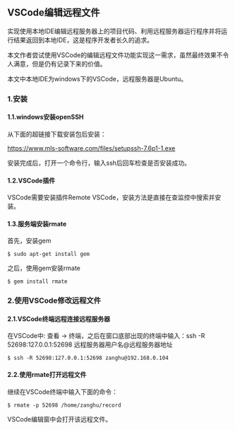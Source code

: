 ## VSCode编辑远程文件

实现使用本地IDE编辑远程服务器上的项目代码、利用远程服务器运行程序并将运行结果返回到本地IDE，这是程序开发者长久的追求。

本文作者尝试使用VSCode的编辑远程文件功能实现这一需求，虽然最终效果不令人满意，但是仍有记录下来的价值。

本文中本地IDE为windows下的VSCode，远程服务器是Ubuntu。

### 1.安装

#### 1.1.windows安装openSSH

从下面的超链接下载安装包后安装：

https://www.mls-software.com/files/setupssh-7.6p1-1.exe

安装完成后，打开一个命令行，输入ssh后回车检查是否安装成功。

#### 1.2.VSCode插件

VSCode需要安装插件Remote VSCode，安装方法是直接在查监控中搜索并安装。

#### 1.3.服务端安装rmate

首先，安装gem

```shell
$ sudo apt-get install gem
```

之后，使用gem安装rmate

```shell
$ gem install rmate
```

### 2.使用VSCode修改远程文件

#### 2.1.VSCode终端远程连接远程服务器

在VSCode中: 查看 -> 终端，之后在窗口底部出现的终端中输入：ssh -R 52698:127.0.0.1:52698 远程服务器用户名@远程服务器地址

```shell
$ ssh -R 52698:127.0.0.1:52698 zanghu@192.168.0.104
```

#### 2.2.使用rmate打开远程文件

继续在VSCode终端中输入下面的命令：

```shell
$ rmate -p 52698 /home/zanghu/record
```

VSCode编辑窗中会打开该远程文件。
